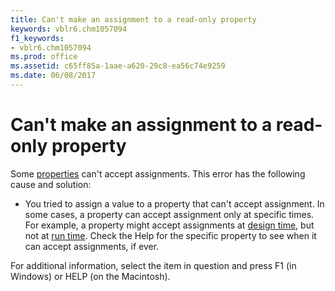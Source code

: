 ```yaml
---
title: Can't make an assignment to a read-only property
keywords: vblr6.chm1057094
f1_keywords:
- vblr6.chm1057094
ms.prod: office
ms.assetid: c65ff85a-1aae-a620-29c8-ea56c74e9259
ms.date: 06/08/2017
---
```



# Can't make an assignment to a read-only property

Some [properties](../../Glossary/vbe-glossary.md#property) can't accept assignments. This error has the following cause and solution:



- You tried to assign a value to a property that can't accept assignment. In some cases, a property can accept assignment only at specific times. For example, a property might accept assignments at [design time](../../Glossary/vbe-glossary.md#design-time), but not at [run time](../../Glossary/vbe-glossary.md#run-time). Check the Help for the specific property to see when it can accept assignments, if ever.
    

For additional information, select the item in question and press F1 (in Windows) or HELP (on the Macintosh).

